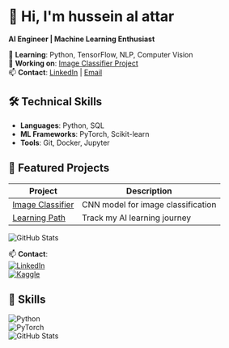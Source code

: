 # 👋 Hi, I'm hussein al attar  
**AI Engineer | Machine Learning Enthusiast**  

🌱 **Learning**: Python, TensorFlow, NLP, Computer Vision  
🔭 **Working on**: [Image Classifier Project](https://github.com/attarno/image-classifier)  
📫 **Contact**: [LinkedIn](your-linkedin-link) | [Email](mailto:your@email.com)  

## 🛠️ **Technical Skills**  
- **Languages**: Python, SQL  
- **ML Frameworks**: PyTorch, Scikit-learn  
- **Tools**: Git, Docker, Jupyter  

## 🚀 **Featured Projects**  
| Project | Description |  
|---------|-------------|  
| [Image Classifier](https://github.com/attarno/image-classifier) | CNN model for image classification |  
| [Learning Path](https://github.com/attarno/learning-path) | Track my AI learning journey |  

![GitHub Stats](https://github-readme-stats.vercel.app/api?username=attarno&show_icons=true&theme=dark)

📫 **Contact**:  
[![LinkedIn](https://img.shields.io/badge/LinkedIn-Profile-blue?logo=linkedin)](your-linkedin-url)  
[![Kaggle](https://img.shields.io/badge/Kaggle-Profile-teal?logo=kaggle)](your-kaggle-url)  

## 🔧 Skills  
![Python](https://img.shields.io/badge/Python-3.9%2B-blue)  
![PyTorch](https://img.shields.io/badge/PyTorch-2.0-orange)  
![GitHub Stats](https://github-readme-stats.vercel.app/api?username=attarno&show_icons=true&theme=dark)
